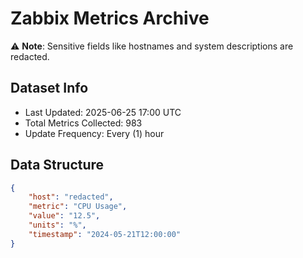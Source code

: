 # Zabbix Metrics Archive

⚠️ **Note**: Sensitive fields like hostnames and system descriptions are redacted.

## Dataset Info
- Last Updated: 2025-06-25 17:00 UTC
- Total Metrics Collected: 983
- Update Frequency: Every (1) hour

## Data Structure
```json
{
    "host": "redacted",
    "metric": "CPU Usage",
    "value": "12.5",
    "units": "%",
    "timestamp": "2024-05-21T12:00:00"
}
```
